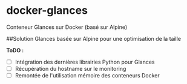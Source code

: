 # docker-glances
Conteneur Glances sur Docker (basé sur Alpine)

##Solution Glances basée sur Alpine pour une optimisation de la taille

**ToDO :**
- [ ] Intégration des dernières librairies Python pour Glances
- [ ] Récupération du hostname sur le monitoring
- [ ] Remontée de l'utilisation mémoire des conteneurs Docker
